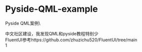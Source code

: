 # Pyside-QML-example
Pyside QML案例\

中文社区建设，我发现QML和pyside教程特别少\
FluentUI参考https://github.com/zhuzichu520/FluentUI/tree/main\
1
